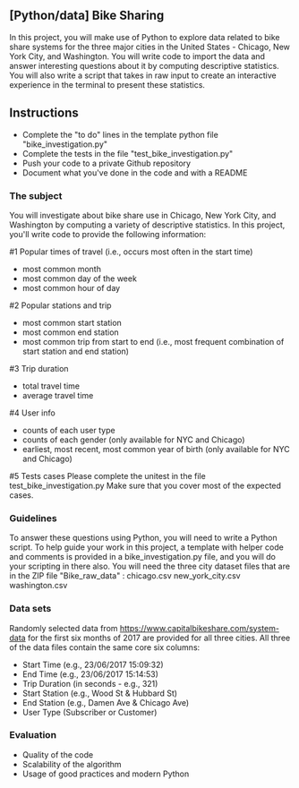 ## [Python/data] Bike Sharing

In this project, you will make use of Python to explore data related to bike share systems for the three major cities in the United States - Chicago, New York City, and Washington.
You will write code to import the data and answer interesting questions about it by computing descriptive statistics. You will also write a script that takes in raw input to create an interactive experience in the terminal to present these statistics.

## Instructions

- Complete the "to do" lines in the template python file "bike_investigation.py"
- Complete the tests in the file "test_bike_investigation.py"
- Push your code to a private Github repository
- Document what you've done in the code and with a README

### The subject

You will investigate about bike share use in Chicago, New York City, and Washington by computing a variety of descriptive statistics.
In this project, you'll write code to provide the following information:

#1 Popular times of travel (i.e., occurs most often in the start time)

- most common month
- most common day of the week
- most common hour of day

#2 Popular stations and trip

- most common start station
- most common end station
- most common trip from start to end (i.e., most frequent combination of start station and end station)

#3 Trip duration

- total travel time
- average travel time

#4 User info

- counts of each user type
- counts of each gender (only available for NYC and Chicago)
- earliest, most recent, most common year of birth (only available for NYC and Chicago)

#5 Tests cases
Please complete the unitest in the file test_bike_investigation.py
Make sure that you cover most of the expected cases.

### Guidelines

To answer these questions using Python, you will need to write a Python script. To help guide your work in this project, a template with helper code and comments is provided in a bike_investigation.py file, and you will do your scripting in there also.
You will need the three city dataset files that are in the ZIP file "Bike_raw_data" :
chicago.csv
new_york_city.csv
washington.csv

### Data sets

Randomly selected data from https://www.capitalbikeshare.com/system-data for the first six months of 2017 are provided for all three cities. All three of the data files contain the same core six columns:

- Start Time (e.g., 23/06/2017 15:09:32)
- End Time (e.g., 23/06/2017 15:14:53)
- Trip Duration (in seconds - e.g., 321)
- Start Station (e.g., Wood St & Hubbard St)
- End Station (e.g., Damen Ave & Chicago Ave)
- User Type (Subscriber or Customer)

### Evaluation

- Quality of the code
- Scalability of the algorithm
- Usage of good practices and modern Python
